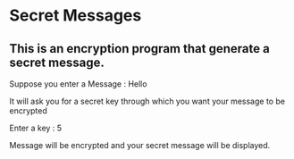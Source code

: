 # Secret Messages

## This is an encryption program that generate a secret message.


  Suppose you enter a Message : Hello
  
  It will ask you for a secret key through which you want your message to be encrypted
  
  Enter a key : 5
  
  Message will be encrypted and your secret message will be displayed. 

